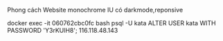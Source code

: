 Phong cách Website monochrome IU có darkmode,reponsive

docker exec -it 060762cbc0fc bash
psql -U kata
ALTER USER kata WITH PASSWORD 'Y3rKUlH8';
116.118.48.143